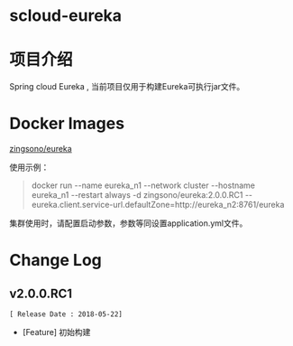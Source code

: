 # scloud-eureka

# 项目介绍

Spring cloud Eureka  , 当前项目仅用于构建Eureka可执行jar文件。


# Docker Images

[zingsono/eureka](https://hub.docker.com/r/zingsono/eureka/)

使用示例：
> docker run --name eureka_n1 --network cluster --hostname eureka_n1 --restart always -d zingsono/eureka:2.0.0.RC1 --eureka.client.service-url.defaultZone=http://eureka_n2:8761/eureka

集群使用时，请配置启动参数，参数等同设置application.yml文件。



# Change Log

## v2.0.0.RC1
    [ Release Date : 2018-05-22] 
- [Feature] 初始构建